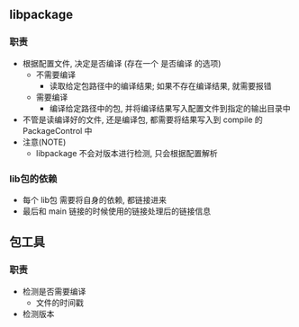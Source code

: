 ## libpackage
### 职责
- 根据配置文件, 决定是否编译 (存在一个 是否编译 的选项)
	- 不需要编译
		- 读取给定包路径中的编译结果; 如果不存在编译结果, 就需要报错
	- 需要编译
		- 编译给定路径中的包, 并将编译结果写入配置文件到指定的输出目录中
- 不管是读编译好的文件, 还是编译包, 都需要将结果写入到 compile 的 PackageControl 中
- 注意(NOTE)
	- libpackage 不会对版本进行检测, 只会根据配置解析

### lib包的依赖
- 每个 lib包 需要将自身的依赖, 都链接进来
- 最后和 main 链接的时候使用的链接处理后的链接信息


## 包工具
### 职责
- 检测是否需要编译
	- 文件的时间戳
- 检测版本
